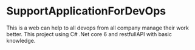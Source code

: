 # SupportApplicationForDevOps
This is a web can help to all devops  from all company manage their work better. This project using C# .Net core 6 and restfullAPI  with basic knowledge.
